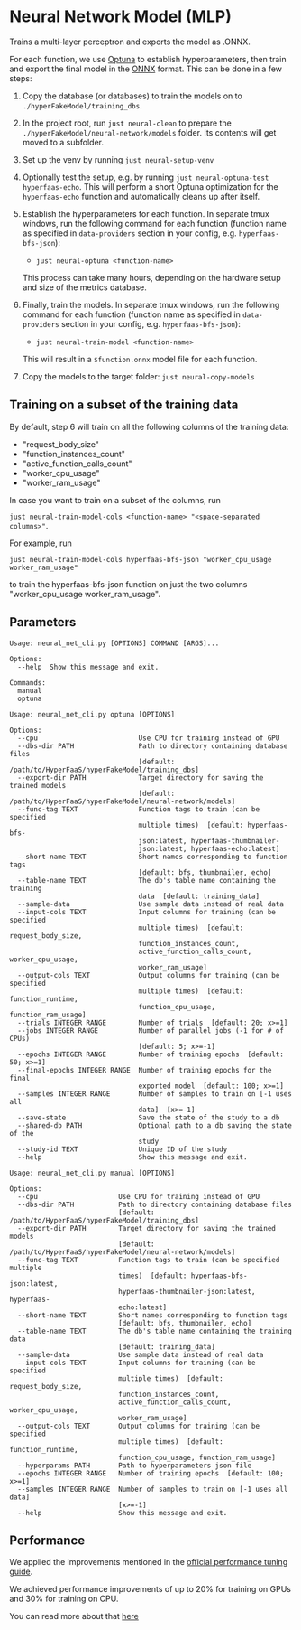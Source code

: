# Neural Network Model (MLP)
Trains a multi-layer perceptron and exports the model as .ONNX.

For each function, we use [Optuna][0] to establish hyperparameters, then train and export the final model in the [ONNX][1] format. This can be done in a few steps:

1. Copy the database (or databases) to train the models on to `./hyperFakeModel/training_dbs`.
2. In the project root, run `just neural-clean` to prepare the `./hyperFakeModel/neural-network/models` folder. Its contents will get moved to a subfolder.
3. Set up the venv by running `just neural-setup-venv`
4. Optionally test the setup, e.g. by running `just neural-optuna-test hyperfaas-echo`. This will perform a short Optuna optimization for the `hyperfaas-echo` function and automatically cleans up after itself.
5. Establish the hyperparameters for each function.
   In separate tmux windows, run the following command for each function (function name as specified in `data-providers` section in your config, e.g. `hyperfaas-bfs-json`):
   - `just neural-optuna <function-name>`

   This process can take many hours, depending on the hardware setup and size of the metrics database.
6. Finally, train the models.
   In separate tmux windows, run the following command for each function (function name as specified in `data-providers` section in your config, e.g. `hyperfaas-bfs-json`):
   - `just neural-train-model <function-name>`

   This will result in a `$function.onnx` model file for each function.
7. Copy the models to the target folder: `just neural-copy-models`

## Training on a subset of the training data

By default, step 6 will train on all the following columns of the training data:

- "request_body_size"
- "function_instances_count"
- "active_function_calls_count"
- "worker_cpu_usage"
- "worker_ram_usage"

In case you want to train on a subset of the columns, run

`just neural-train-model-cols <function-name> "<space-separated columns>"`.

For example, run

`just neural-train-model-cols hyperfaas-bfs-json "worker_cpu_usage worker_ram_usage"`

to train the hyperfaas-bfs-json function on just the two columns "worker_cpu_usage worker_ram_usage".

## Parameters

```text
Usage: neural_net_cli.py [OPTIONS] COMMAND [ARGS]...

Options:
  --help  Show this message and exit.

Commands:
  manual
  optuna
```

```text
Usage: neural_net_cli.py optuna [OPTIONS]

Options:
  --cpu                         Use CPU for training instead of GPU
  --dbs-dir PATH                Path to directory containing database files
                                [default: /path/to/HyperFaaS/hyperFakeModel/training_dbs]
  --export-dir PATH             Target directory for saving the trained models
                                [default: /path/to/HyperFaaS/hyperFakeModel/neural-network/models]
  --func-tag TEXT               Function tags to train (can be specified
                                multiple times)  [default: hyperfaas-bfs-
                                json:latest, hyperfaas-thumbnailer-
                                json:latest, hyperfaas-echo:latest]
  --short-name TEXT             Short names corresponding to function tags
                                [default: bfs, thumbnailer, echo]
  --table-name TEXT             The db's table name containing the training
                                data  [default: training_data]
  --sample-data                 Use sample data instead of real data
  --input-cols TEXT             Input columns for training (can be specified
                                multiple times)  [default: request_body_size,
                                function_instances_count,
                                active_function_calls_count, worker_cpu_usage,
                                worker_ram_usage]
  --output-cols TEXT            Output columns for training (can be specified
                                multiple times)  [default: function_runtime,
                                function_cpu_usage, function_ram_usage]
  --trials INTEGER RANGE        Number of trials  [default: 20; x>=1]
  --jobs INTEGER RANGE          Number of parallel jobs (-1 for # of CPUs)
                                [default: 5; x>=-1]
  --epochs INTEGER RANGE        Number of training epochs  [default: 50; x>=1]
  --final-epochs INTEGER RANGE  Number of training epochs for the final
                                exported model  [default: 100; x>=1]
  --samples INTEGER RANGE       Number of samples to train on [-1 uses all
                                data]  [x>=-1]
  --save-state                  Save the state of the study to a db
  --shared-db PATH              Optional path to a db saving the state of the
                                study
  --study-id TEXT               Unique ID of the study
  --help                        Show this message and exit.
```

```text
Usage: neural_net_cli.py manual [OPTIONS]

Options:
  --cpu                    Use CPU for training instead of GPU
  --dbs-dir PATH           Path to directory containing database files
                           [default: /path/to/HyperFaaS/hyperFakeModel/training_dbs]
  --export-dir PATH        Target directory for saving the trained models
                           [default: /path/to/HyperFaaS/hyperFakeModel/neural-network/models]
  --func-tag TEXT          Function tags to train (can be specified multiple
                           times)  [default: hyperfaas-bfs-json:latest,
                           hyperfaas-thumbnailer-json:latest, hyperfaas-
                           echo:latest]
  --short-name TEXT        Short names corresponding to function tags
                           [default: bfs, thumbnailer, echo]
  --table-name TEXT        The db's table name containing the training data
                           [default: training_data]
  --sample-data            Use sample data instead of real data
  --input-cols TEXT        Input columns for training (can be specified
                           multiple times)  [default: request_body_size,
                           function_instances_count,
                           active_function_calls_count, worker_cpu_usage,
                           worker_ram_usage]
  --output-cols TEXT       Output columns for training (can be specified
                           multiple times)  [default: function_runtime,
                           function_cpu_usage, function_ram_usage]
  --hyperparams PATH       Path to hyperparameters json file
  --epochs INTEGER RANGE   Number of training epochs  [default: 100; x>=1]
  --samples INTEGER RANGE  Number of samples to train on [-1 uses all data]
                           [x>=-1]
  --help                   Show this message and exit.
```

## Performance

We applied the improvements mentioned in the [official performance tuning guide](https://docs.pytorch.org/tutorials/recipes/recipes/tuning_guide.html).

We achieved performance improvements of up to 20% for training on GPUs and 30% for training on CPU.

You can read more about that [here](./PERFORMANCE.md)

[0]: https://optuna.org/
[1]: https://onnx.ai/